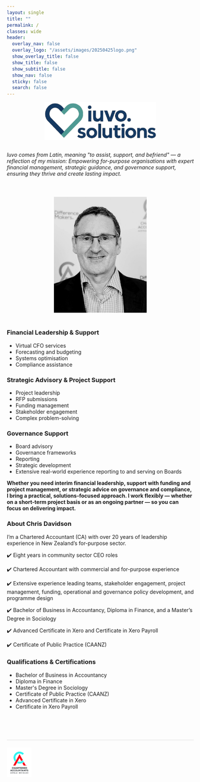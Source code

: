 ```yaml
---
layout: single
title: ""
permalink: /
classes: wide
header:
  overlay_nav: false
  overlay_logo: "/assets/images/20250425logo.png"
  show_overlay_title: false
  show_title: false
  show_subtitle: false
  show_nav: false
  sticky: false
  search: false
---
```


<p align="center">
  <img src="/assets/images/20250425logo.png" alt="Iuvo.Solutions Logo" width="300">
</p>

<div class="mission-photo-container" style="display: flex; flex-wrap: wrap; gap: 40px; align-items: center;">

  <div style="flex: 2; min-width: 300px;">
    <p>
      <em>Iuvo comes from Latin, meaning "to assist, support, and befriend" — a reflection of my mission: Empowering for-purpose organisations with expert financial management, strategic guidance, and governance support, ensuring they thrive and create lasting impact.</em>
    </p>
  </div>

  <div style="flex: 1; min-width: 250px; text-align: center;">
    <img src="/assets/images/chris-profile.jpg" alt="Chris Davidson" width="250">
  </div>

</div>

<br>

<h3>Financial Leadership & Support</h3>
<ul>
  <li>Virtual CFO services</li>
  <li>Forecasting and budgeting</li>
  <li>Systems optimisation</li>
  <li>Compliance assistance</li>
</ul>

<h3>Strategic Advisory & Project Support</h3>
<ul>
  <li>Project leadership</li>
  <li>RFP submissions</li>
  <li>Funding management</li>
  <li>Stakeholder engagement</li>
  <li>Complex problem-solving</li>
</ul>

<h3>Governance Support</h3>
<ul>
  <li>Board advisory</li>
  <li>Governance frameworks</li>
  <li>Reporting</li>
  <li>Strategic development</li>
  <li>Extensive real-world experience reporting to and serving on Boards</li>
</ul>

<p><strong>Whether you need interim financial leadership, support with funding and project management, or strategic advice on governance and compliance, I bring a practical, solutions-focused approach. I work flexibly — whether on a short-term project basis or as an ongoing partner — so you can focus on delivering impact.</strong></p>

<h3>About Chris Davidson</h3>

<p>I’m a Chartered Accountant (CA) with over 20 years of leadership experience in New Zealand’s for-purpose sector.</p>

<p>✔️ Eight years in community sector CEO roles</p>
<p>✔️ Chartered Accountant with commercial and for-purpose experience</p>
<p>✔️ Extensive experience leading teams, stakeholder engagement, project management, funding, operational and governance policy development, and programme design</p>
<p>✔️ Bachelor of Business in Accountancy, Diploma in Finance, and a Master’s Degree in Sociology</p>
<p>✔️ Advanced Certificate in Xero and Certificate in Xero Payroll</p>
<p>✔️ Certificate of Public Practice (CAANZ)</p>

<h3>Qualifications & Certifications</h3>
<ul>
  <li>Bachelor of Business in Accountancy</li>
  <li>Diploma in Finance</li>
  <li>Master's Degree in Sociology</li>
  <li>Certificate of Public Practice (CAANZ)</li>
  <li>Advanced Certificate in Xero</li>
  <li>Certificate in Xero Payroll</li>
</ul>

<br>

<!-- New footer starts here -->
<div style="border-top: 1px solid #ddd; margin-top: 50px; padding-top: 20px; display: flex; justify-content: space-between; align-items: center;">
  <div style="flex: 1;">
    <img src="/assets/images/CAANZ_Logo_Vertical_Full_72dpi_CMYK.jpg" alt="CAANZ Logo" style="height: 80px;">
  </div>
  <div style="flex: 1; text-align: right;">
    <a href="https://www.linkedin.com/in/chris-davidson-aa92a58/" target="_blank" style="margin-right: 20px;">
      <i class="fab fa-linkedin fa-2x"></i>
    </a>
    <a href="mailto:chris.davidson@iuvo.solutions" style="margin-left: 20px;">
      <i class="fas fa-envelope fa-2x"></i>
    </a>
  </div>
</div>
<!-- New footer ends here -->

